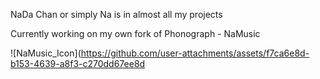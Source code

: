 NaDa Chan or simply Na is in almost all my projects

Currently working on my own fork of Phonograph - NaMusic

![NaMusic_Icon](https://github.com/user-attachments/assets/f7ca6e8d-b153-4639-a8f3-c270dd67ee8d
